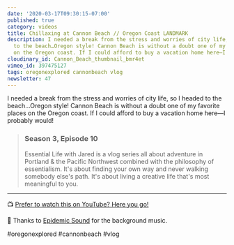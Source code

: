```yaml
---
date: '2020-03-17T09:30:15-07:00'
published: true
category: videos
title: Chillaxing at Cannon Beach // Oregon Coast LANDMARK
description: I needed a break from the stress and worries of city life, so I headed
  to the beach…Oregon style! Cannon Beach is without a doubt one of my favorite places
  on the Oregon coast. If I could afford to buy a vacation home here—I probably would!
cloudinary_id: Cannon_Beach_thumbnail_bmr4et
vimeo_id: 397475127
tags: oregonexplored cannonbeach vlog
newsletter: 47
---
```


I needed a break from the stress and worries of city life, so I headed to the beach…Oregon style! Cannon Beach is without a doubt one of my favorite places on the Oregon coast. If I could afford to buy a vacation home here—I probably would!

> ### Season 3, Episode 10
> 
> Essential Life with Jared is a vlog series all about adventure in Portland & the Pacific Northwest combined with the philosophy of essentialism. It's about finding your own way and never walking somebody else's path. It's about living a creative life that's most meaningful to you.

----

📺 [Prefer to watch this on YouTube? Here you go!](https://www.youtube.com/watch?v=DmshEBp1btE&list=PLip2suM9jXCOtgbwtz05ScC2QzGXuI-tI&index=9)

🎵 Thanks to [Epidemic Sound](https://player.epidemicsound.com) for the background music.

#oregonexplored #cannonbeach #vlog